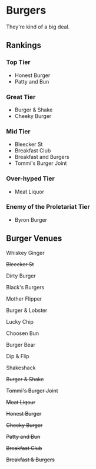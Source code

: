 # Burgers
They're kind of a big deal.

## Rankings

### Top Tier 
* Honest Burger
* Patty and Bun

### Great Tier
* Burger & Shake
* Cheeky Burger

### Mid Tier
* Bleecker St
* Breakfast Club
* Breakfast and Burgers
* Tommi's Burger Joint

### Over-hyped Tier
* Meat Liquor

### Enemy of the Proletariat Tier
* Byron Burger

## Burger Venues

Whiskey Ginger

~~Bleecker St~~

Dirty Burger

Black's Burgers

Mother Flipper

Burger & Lobster

Lucky Chip

Choosen Bun

Burger Bear

Dip & Flip

Shakeshack

~~Burger & Shake~~

~~Tommi's Burger Joint~~

~~Meat Liqour~~

~~Honest Burger~~

~~Cheeky Burger~~

~~Patty and Bun~~

~~Breakfast Club~~

~~Breakfast & Burgers~~


